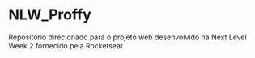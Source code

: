 # NLW_Proffy
Repositório direcionado para o projeto web desenvolvido na Next Level Week 2 fornecido pela Rocketseat
